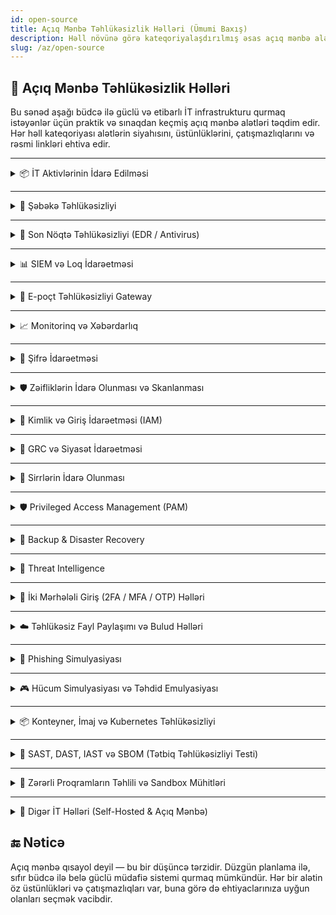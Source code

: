 ```yaml
---
id: open-source
title: Açıq Mənbə Təhlükəsizlik Həlləri (Ümumi Baxış)
description: Həll növünə görə kateqoriyalaşdırılmış əsas açıq mənbə alətlərin siyahısı (gizlənə bilən bölmələrlə).
slug: /az/open-source
---
```


## 🧩 Açıq Mənbə Təhlükəsizlik Həlləri

Bu sənəd aşağı büdcə ilə güclü və etibarlı İT infrastrukturu qurmaq istəyənlər üçün praktik və sınaqdan keçmiş açıq mənbə alətləri təqdim edir. 
Hər həll kateqoriyası alətlərin siyahısını, üstünlüklərini, çatışmazlıqlarını və rəsmi linkləri ehtiva edir.


---

<details>
<summary>📦 İT Aktivlərinin İdarə Edilməsi</summary>

Avadanlıq, proqram təminatı, lisenziyalar və infrastruktur aktivlərini izləmək üçün alətlər.

### 🥇 1. **GLPI**
> Əhatəli İT aktiv və xidmət idarəetmə platforması.

- ✅ **Üstünlüklər**:
  - Tam ITIL dəstəyi (İnsident, Dəyişiklik, Problem idarəetməsi)
  - Pluginlərlə genişlənə bilir (LDAP, monitorinq, inventar agentləri)
  - Daxili tiket sistemi və CMDB mövcuddur
- ❌ **Çatışmazlıqlar**:
  - İstifadəçi interfeysi bir qədər köhnə görünə bilər
  - İlkin quraşdırma çətin ola bilər
- 🔗 [https://glpi-project.org](https://glpi-project.org)

---

### 🥈 2. **Snipe-IT**
> Yüngül və istifadəçi dostu inventar idarəetmə aləti.

- ✅ **Üstünlüklər**:
  - Müasir və intuitiv interfeys
  - Aktivlərin, lisenziyaların, təhvil-təslimin izlənməsi
  - Kiçik İT komandaları üçün idealdır
- ❌ **Çatışmazlıqlar**:
  - Daxili CMDB funksionallığı yoxdur
  - GLPI ilə müqayisədə məhdud inteqrasiyalar
- 🔗 [https://snipeitapp.com](https://snipeitapp.com)  
  [GitHub Repo](https://github.com/snipe/snipe-it)

---

### 🥉 3. **NetBox**
> Şəbəkələr, rack-lar və IP sahəsinin idarə olunması üçün DCIM vasitəsi.

- ✅ **Üstünlüklər**:
  - Data mərkəzi və şəbəkə infrastrukturunun xəritələndirilməsi üçün idealdır
  - Avtomatlaşdırma üçün güclü REST API
  - IP-lər, VLAN-lar, rack-lar və kabellərin izlənməsi
- ❌ **Çatışmazlıqlar**:
  - Noutbuklar kimi son istifadəçi cihazlarının izlənməsi üçün nəzərdə tutulmayıb
  - Ənənəvi İT-dən çox DevOps/NOC komandalarına uyğundur
- 🔗 [https://netbox.dev](https://netbox.dev)  
  [GitHub Repo](https://github.com/netbox-community/netbox)

</details>

---

<details>
<summary>📡 Şəbəkə Təhlükəsizliyi</summary>

Şəbəkə infrastrukturunu izləmək, filtrləmək və qorumaq üçün alətlər.

### 🥇 1. **OPNsense / pfSense**
> Korporativ səviyyəli funksiyalara malik açıq mənbə firewall və marşrutlaşdırıcı platformaları.

- ✅ **Üstünlüklər**:
  - Tam funksional firewall, IDS/IPS (Suricata), VPN, DHCP, DNS
  - Veb əsaslı idarəetmə paneli, istifadəsi asandır
  - Plugin ekosistemi (ntopng, HAProxy, Sensei və s.)
- ❌ **Çatışmazlıqlar**:
  - Ayrı hardware və ya VM tələb edir
  - Çox kiçik mühitlər üçün artıq ola bilər
- 🔗 [https://opnsense.org](https://opnsense.org)  
  [https://www.pfsense.org](https://www.pfsense.org)

---

### 🥈 2. **Suricata**
> Dərin paket yoxlaması ilə güclü və sürətli IDS/IPS mühərriki.

- ✅ **Üstünlüklər**:
  - Real vaxtda hücum aşkarlanması və qarşısının alınması
  - İmza və anomaliya əsaslı analiz
  - Müstəqil işləyə və ya digər platformalara inteqrasiya oluna bilər (məsələn, OPNsense)
- ❌ **Çatışmazlıqlar**:
  - Əsasən CLI ilə idarə olunur, konfiqurasiya tələb edir
  - Çox sayda loq yaradır – əlavə loq menecmenti tələb edir
- 🔗 [https://suricata.io](https://suricata.io)

---

### 🥉 3. **Zeek (əvvəllər Bro)**
> Qabaqcıl şəbəkə trafik analiz çərçivəsi.

- ✅ **Üstünlüklər**:
  - Protokol səviyyəsində loqlaşdırma və forensik təhlil üçün əladır
  - Akademik və SOC mühitlərində geniş istifadə olunur
  - Ssenari əsaslı genişləndirmə imkanı
- ❌ **Çatışmazlıqlar**:
  - Öyrənməsi çətindir
  - Tam funksional firewall və ya IPS deyil
- 🔗 [https://zeek.org](https://zeek.org)

---

### 🏅 4. **Snort**
> Ən köhnə və populyar şəbəkə əsaslı IDS/IPS sistemlərindən biri.

- ✅ **Üstünlüklər**:
  - Cisco Talos tərəfindən dəstəklənən geniş qayda bazası
  - IDS və ya inline IPS rejimində işləyə bilər
  - Geniş icma dəstəyi və inteqrasiya imkanları
- ❌ **Çatışmazlıqlar**:
  - Multithreading baxımından Suricata qədər güclü deyil
  - Konfiqurasiya və qayda idarəetməsi üçün əlavə səy tələb olunur
- 🔗 [https://www.snort.org](https://www.snort.org)

</details>

---

<details>
<summary>🔐 Son Nöqtə Təhlükəsizliyi (EDR / Antivirus)</summary>

Windows və Linux sistemlərində son nöqtə təhdidlərini izləmək, aşkarlamaq və cavablandırmaq üçün vasitələr.

### 🥇 1. **Wazuh**
> Son nöqtə təhlükəsizliyi və uyğunluq üçün açıq mənbə XDR və SIEM agenti.

- ✅ **Üstünlüklər**:
  - Real vaxtda loq toplanması və anomaliya aşkarlanması
  - Fayl bütövlüyünün izlənməsi (FIM), rootkit aşkarlanması və zəiflik analizi
  - Windows, Linux və macOS sistemləri ilə işləyir
- ❌ **Çatışmazlıqlar**:
  - Tam yığın quraşdırması çətindir (ELK backend istifadə edir)
  - Səs-küyü azaltmaq üçün incə tənzimləmə lazımdır
- 🔗 [https://wazuh.com](https://wazuh.com)

---

### 🥈 2. **OSSEC+**
> Maşın öyrənməsi və threat intelligence ilə təkmilləşdirilmiş OSSEC versiyası.

- ✅ **Üstünlüklər**:
  - ML mühərriki, PKI şifrələmə, ELK inteqrasiyası
  - Real vaxtlı təhdid paylaşımı
  - FIM, zərərli proqram aşkarlanması, aktiv cavab və uyğunluq auditi
- ❌ **Çatışmazlıqlar**:
  - Xüsusiyyətlərə giriş üçün qeydiyyat tələb olunur
  - Wazuh qədər geniş icma dəstəyi yoxdur
- 🔗 [https://www.atomicorp.com/products/ossec/](https://www.atomicorp.com/products/ossec/)

---

### 🥉 3. **OSSEC**
> Yüngül, host əsaslı hücum aşkarlama sistemi (HIDS).

- ✅ **Üstünlüklər**:
  - Fayl bütövlüyünün yoxlanması, loq analizi, rootkit aşkarlanması
  - Linux, Windows, BSD sistemlərində işləyir
  - Çox yüngül və sabitdir
- ❌ **Çatışmazlıqlar**:
  - Quraşdırılmış veb interfeysi yoxdur
  - Təhdid paylaşımı və ML funksiyaları yoxdur
- 🔗 [https://www.ossec.net](https://www.ossec.net)

</details>


---


<details>
<summary>📊 SIEM və Loq İdarəetməsi</summary>

Loqların toplanması, analizi və təhlükəsizlik/uyğunluq məqsədilə cavablandırılması üçün həllər.

### 🥇 1. **ELK Yığını (Elasticsearch, Logstash, Kibana)**
> Mərkəzləşdirilmiş loq idarəetməsi və SIEM üçün sənaye standartı olan açıq mənbə yığım.

- ✅ **Üstünlüklər**:
  - Güclü axtarış, filtr və vizuallaşdırma imkanları (Kibana)
  - Logstash və Beats ilə çevik loq toplama və emal
  - Təhlükəsizlik əməliyyat mərkəzlərində (SOC) geniş istifadə olunur
- ❌ **Çatışmazlıqlar**:
  - Resurs tələbkardır (rahat işləməsi üçün 8GB+ RAM lazımdır)
  - Böyük loq həcmləri üçün tənzimləmə və miqyaslama tələb edir
- 🔗 [https://www.elastic.co/what-is/elk-stack](https://www.elastic.co/what-is/elk-stack)

---

### 🥈 2. **Wazuh**
> ELK yığını əsasında qurulmuş açıq mənbə XDR və SIEM platforması.

- ✅ **Üstünlüklər**:
  - Mərkəzləşdirilmiş loq toplanması, analizi və xəbərdarlıqlar
  - Hazır tablolardan, qaydalardan və təhlükə aşkarlanmasından ibarətdir
  - Endpoint monitorinqi ilə SIEM funksionallığını birləşdirir
- ❌ **Çatışmazlıqlar**:
  - Elasticsearch backend tələb edir (resurs baxımından ağır)
  - Qayda tənzimləməsi və yalnış pozitivlərlə işləmə tələb edir
- 🔗 [https://wazuh.com](https://wazuh.com)

---

### 🥉 3. **OSSEC+**
> ELK, maşın öyrənməsi və təhdid paylaşımı ilə təkmilləşdirilmiş OSSEC versiyası.

- ✅ **Üstünlüklər**:
  - Anomaliya aşkarlanması üçün ML (maşın öyrənməsi)
  - Real vaxtlı təhlükə paylaşımı
  - ELK yığını, PKI şifrələmə və FIM daxildir
- ❌ **Çatışmazlıqlar**:
  - OSSEC+ xüsusiyyətlərinə çıxış üçün qeydiyyat tələb olunur
  - Wazuh və ya ELK qədər geniş icması yoxdur
- 🔗 [https://www.atomicorp.com/products/ossec/](https://www.atomicorp.com/products/ossec/)

</details>


---
<details>
<summary>📩 E-poçt Təhlükəsizliyi Gateway</summary>

Spam, phishing və zərərli proqramlara qarşı daxil olan/çıxan e-poçt trafikini qorumaq üçün həllər.

### 🥇 1. **Rspamd**
> Yüksək performanslı spam filtrləmə sistemi, e-poçt gateway kimi istifadə oluna bilər.

- ✅ **Üstünlüklər**:
  - Sürətli və yüngül (C dili ilə yazılıb, asinxron işləyir)
  - DNSBL, SPF, DKIM, DMARC, fuzzy uyğunluq dəstəyi
  - Veb interfeysi və Redis dəstəyi
- ❌ **Çatışmazlıqlar**:
  - Xarici MTA inteqrasiyası tələb edir (məsələn, Postfix)
  - Genişləndirilmiş konfiqurasiya mürəkkəb ola bilər
- 🔗 [https://rspamd.com](https://rspamd.com)

---

### 🥈 2. **Mailcow**
> Spam və virus əleyhinə funksiyalarla tam e-poçt server paketi. Postfix, Dovecot, Rspamd və ClamAV dəstəyi mövcuddur.

- ✅ **Üstünlüklər**:
  - Hər şey daxil mail server + təhlükəsizlik yığını
  - Docker əsaslı, asan yerləşdirmə
  - Veb interfeys, Let's Encrypt, 2FA dəstəyi
- ❌ **Çatışmazlıqlar**:
  - Sadəcə gateway deyil, tam mail serverdir
  - Ayrı alətlərə nisbətən daha ağırdır
- 🔗 [https://mailcow.email](https://mailcow.email)

---

### 🥉 3. **Proxmox Mail Gateway**
> Korporativ səviyyəli e-poçt təhlükəsizliyi cihazı (açıq mənbə versiyası mövcuddur).

- ✅ **Üstünlüklər**:
  - Güclü veb interfeys (GUI)
  - SpamAssassin və ClamAV inteqrasiyası
  - Qayda əsaslı filtrləmə və karantin funksiyası
- ❌ **Çatışmazlıqlar**:
  - Açıq mənbə versiyası bəzi kommersiya funksiyalarını əhatə etmir
  - Ayrı SMTP infrastrukturuna ehtiyac var
- 🔗 [https://www.proxmox.com/en/proxmox-mail-gateway](https://www.proxmox.com/en/proxmox-mail-gateway)

</details>

---

<details>
<summary>📈 Monitorinq və Xəbərdarlıq</summary>

İnfrastrukturun monitorinqi, sistem sağlamlığının təhlili və real vaxt xəbərdarlıqları üçün ən yaxşı açıq mənbə vasitələr.

### 🥇 1. **Zabbix**
> Korporativ səviyyəli tam monitorinq platforması.

- ✅ **Üstünlüklər**:
  - Serverlər, şəbəkə cihazları, VM-lər və xidmətlərin monitorinqi
  - SNMP, traps, agent və agentsiz monitorinq dəstəyi
  - Qarmaşıq xəbərdarlıq qaydaları və eskalasiya funksiyaları
- ❌ **Çatışmazlıqlar**:
  - İlkin quraşdırma və konfiqurasiya mürəkkəbdir
  - UI daha müasir alətlərlə müqayisədə köhnəlmiş görünə bilər
- 🔗 [https://www.zabbix.com](https://www.zabbix.com)

---

### 🥈 2. **Prometheus + Grafana**
> Bulud-native metrik əsaslı monitorinq, zəngin dashboard və xəbərdarlıqlar.

- ✅ **Üstünlüklər**:
  - Güclü PromQL sorğu dili
  - Grafana ilə fərdi dashboardlar yaratmaq
  - Alertmanager ilə çevik bildirişlər
- ❌ **Çatışmazlıqlar**:
  - Yalnız zaman seriyalı metriklərə fokuslanıb (loq yoxdur)
  - Prometheus arxitekturasını başa düşmək tələb olunur
- 🔗 [https://prometheus.io](https://prometheus.io)  
  [https://grafana.com](https://grafana.com)

---

### 🥉 3. **Uptime Kuma**
> Sadə, öz host edilə bilən uptime monitorinq aləti və xəbərdarlıqlar.

- ✅ **Üstünlüklər**:
  - Asan quraşdırma (Docker və ya standalone)
  - Telegram, Slack, Discord, Email və s. bildirişlər
  - HTTP(s), TCP, DNS, Ping (ICMP) dəstəyi
- ❌ **Çatışmazlıqlar**:
  - Yalnız əlçatanlığı yoxlayır, sistem metrikləri yoxdur
  - Zabbix/Prometheus ilə müqayisədə məhdud inteqrasiyalar
- 🔗 [https://github.com/louislam/uptime-kuma](https://github.com/louislam/uptime-kuma)

</details>


---


<details>
<summary>🔐 Şifrə İdarəetməsi</summary>

Şifrələrin, API açarlarının və gizli məlumatların təhlükəsiz saxlanması və idarə olunması üçün açıq mənbə vasitələr — fərdi və təşkilati istifadə üçün host edilə bilən həllər.

### 🥇 1. **Vaultwarden** (Bitwarden ilə uyğun)
> Rəsmi Bitwarden müştəriləri ilə uyğun olan yüngül, öz host edilə bilən şifrə serveri.

- ✅ **Üstünlüklər**:
  - Brauzer/mobil tətbiqləri, təşkilatlar, vault-ları dəstəkləyir
  - Minimum resurs istifadəsi, Docker ilə quraşdırılır
  - 2FA, TOTP, admin paneli, istifadəçi/qrup dəstəyi
- ❌ **Çatışmazlıqlar**:
  - İcma tərəfindən idarə olunur, rəsmi dəstək yoxdur
  - Bitwarden-in bəzi premium funksiyaları yoxdur
- 🔗 [https://github.com/dani-garcia/vaultwarden](https://github.com/dani-garcia/vaultwarden)

---

### 🥈 2. **Passbolt**
> Əməkdaşlıq və paylaşım üçün qurulmuş GPG əsaslı komandalar üçün şifrə meneceri.

- ✅ **Üstünlüklər**:
  - Komanda əsaslı istifadə üçün nəzərdə tutulub
  - Təhlükəsiz GPG şifrələmə
  - Brauzer uzantısı, istifadəçi/qrup rolları, audit jurnalları
- ❌ **Çatışmazlıqlar**:
  - Quraşdırma mürəkkəbdir (PHP + GPG + MySQL)
  - Mobil və offline giriş hələ məhduddur
- 🔗 [https://www.passbolt.com](https://www.passbolt.com)

---

### 🥉 3. **Psono**
> Güclü API dəstəyi və şifrələmə ilə korporativ səviyyəli şifrə meneceri.

- ✅ **Üstünlüklər**:
  - Çoxistifadəçi, çoxtenantlı, şifrəli paylaşım
  - LDAP, REST API, Docker əsaslı yerləşdirmə
  - Fayl sirrləri və giriş nəzarəti dəstəyi
- ❌ **Çatışmazlıqlar**:
  - İstifadəçi interfeysi digər alətlərlə müqayisədə daha az intuitivdir
  - Korporativ funksiyalar üçün lisenziya tələb oluna bilər
- 🔗 [https://psono.com](https://psono.com)

</details>

---

<details>
<summary>🛡️ Zəifliklərin İdarə Olunması və Skanlanması</summary>

İnfrastruktur, son nöqtələr və veb tətbiqlərdəki zəiflikləri aşkarlamaq, qiymətləndirmək və idarə etmək üçün vasitələr.

---

### 🥇 1. **OpenVAS / Greenbone Community Edition**
> Greenbone tərəfindən dəstəklənən ən tam açıq mənbə zəiflik skanerlərindən biri.

- ✅ **Üstünlüklər**:
  - 100K+ zəiflik testlərini ehtiva edən böyük test bazası
  - Tam infrastruktur skanlaması (serverlər, routerlər, şəbəkə cihazları)
  - Veb əsaslı dashboard (GVM), rol əsaslı giriş nəzarəti
  - Mütəmadi yenilənmələr və skan siyasətlərinin fərdiləşdirilməsi
- ❌ **Çatışmazlıqlar**:
  - Quraşdırması mürəkkəbdir, xüsusilə Debian olmayan sistemlərdə
  - Yaxşı hardware resursları tələb edir
  - Veb tətbiq skanlaması məhduddur
- 🔗 [https://www.greenbone.net/en/community-edition](https://www.greenbone.net/en/community-edition)

---

### 🥈 2. **Nessus Essentials**
> Tenable tərəfindən hazırlanmış populyar zəiflik skaneri — 16 IP-yə qədər pulsuz.

- ✅ **Üstünlüklər**:
  - İntuitiv GUI və istifadəsi asandır
  - Plugin yenilənmələri (CVE, CVSS, risk balları)
  - Çoxsaylı skan şablonları (xarici, veb, uyğunluq və s.)
  - Kiçik mühitlər və təlim laboratoriyaları üçün idealdır
- ❌ **Çatışmazlıqlar**:
  - Tam açıq mənbə deyil (qapalı kodlu pulsuz versiyadır)
  - Essentials versiyasından istifadə üçün qeydiyyat tələb olunur
- 🔗 [https://www.tenable.com/products/nessus/nessus-essentials](https://www.tenable.com/products/nessus/nessus-essentials)

---

### 🥉 3. **Faraday Community Edition**
> Çoxsaylı skanerlərin nəticələrini toplayan zəiflik idarəetmə platforması.

- ✅ **Üstünlüklər**:
  - OpenVAS, Nmap, Burp, Nikto və s. nəticələri mərkəzləşdirir
  - Risk əsaslı dashboard-lar və tagging sistemi
  - Tapıntıların izlənməsi və düzəldilməsi üçün komandalar üçün uyğundur
- ❌ **Çatışmazlıqlar**:
  - Community versiyasında hesabat və avtomatlaşdırma yoxdur
  - Sadə skanerlərlə müqayisədə daha ağırdır
- 🔗 [https://github.com/infobyte/faraday](https://github.com/infobyte/faraday)

---

### 🌐 4. **OWASP ZAP (Zed Attack Proxy)**
> Veb tətbiqlər üçün tam funksiyalı dinamik təhlükəsizlik test aləti (DAST).

- ✅ **Üstünlüklər**:
  - Proxy əsaslı veb tətbiq skanlaması
  - XSS, SQLi, CSRF, təhlükəli başlıqlar və s. aşkarlanması
  - Aktiv/passiv skan rejimi, fuzzing və spidering funksiyası
- ❌ **Çatışmazlıqlar**:
  - Yalnız veb hədəflər üçün uyğundur (infrastruktur deyil)
  - Ən yaxşı nəticə üçün əllə konfiqurasiya tələb oluna bilər
- 🔗 [https://www.zaproxy.org](https://www.zaproxy.org)

---

### ⚡ 5. **Nuclei**
> YAML şablonları ilə ildırım sürətli veb skanlama çərçivəsi.

- ✅ **Üstünlüklər**:
  - Bug bounty və avtomatlaşdırma (CI/CD) üçün idealdır
  - CVE, səhv konfiqurasiya, takeover və s. üçün böyük şablon kitabxanası
  - Asanlıqla fərdiləşdirilə və CLI ilə skriptləşdirilə bilər
- ❌ **Çatışmazlıqlar**:
  - GUI yoxdur
  - İnfrastruktur və OS zəifliklərini skan etmir
- 🔗 [https://github.com/projectdiscovery/nuclei](https://github.com/projectdiscovery/nuclei)

---

### 🧪 6. **Nikto**
> Tanınmış problemlər və səhv konfiqurasiyalar üçün yüngül veb server skaneri.

- ✅ **Üstünlüklər**:
  - Hər Linux sistemində asanlıqla işləyir
  - Köhnəlmiş server proqram təminatı, təhlükəli fayllar, zəif başlıqlar aşkarlanır
- ❌ **Çatışmazlıqlar**:
  - Köhnə interfeys, dashboard yoxdur
  - Yeni alətlərlə müqayisədə daha çox yanlış pozitiv verir
- 🔗 [https://github.com/sullo/nikto](https://github.com/sullo/nikto)

---

### 🧠 7. **OWASP Amass**
> Aktivlərin aşkar edilməsi və xarici hücum səthinin xəritələndirilməsi vasitəsi.

- ✅ **Üstünlüklər**:
  - Subdomain tapılması, DNS bruteforce, passiv rekonstruksiya
  - Qrafik çıxış və inteqrasiyalarla uyğunluq
- ❌ **Çatışmazlıqlar**:
  - Zəiflikləri skanlamır — yalnız aktivləri aşkarlayır
  - Yalnız CLI əsaslıdır
- 🔗 [https://owasp.org/www-project-amass](https://owasp.org/www-project-amass)

</details>


---


<details>
<summary>🔐 Kimlik və Giriş İdarəetməsi (IAM)</summary>

Doğrulama (authentication), SSO və təhlükəsiz identifikasiya prosesləri üçün istifadə olunan açıq mənbə kimlik təminatçıları və giriş idarəetmə alətləri.

### 🥇 1. **Keycloak**
> Red Hat tərəfindən hazırlanmış korporativ səviyyəli IAM platforması.

- ✅ **Üstünlüklər**:
  - SSO, OAuth2, OpenID Connect, LDAP, SCIM, MFA tam dəstəyi
  - RBAC, müştəri tətbiq idarəetməsi, identifikasiya ötürməsi (brokering)
  - Admin interfeysi və CLI alətləri mövcuddur
- ❌ **Çatışmazlıqlar**:
  - Ağır sistemdir (Java əsaslı), quraşdırması mürəkkəbdir
  - Kiçik miqyaslı istifadə üçün həddən artıq ola bilər
- 🔗 [https://www.keycloak.org](https://www.keycloak.org)

---

### 🥈 2. **Authentik**
> Python ilə yazılmış yüngül və müasir IAM platforması.

- ✅ **Üstünlüklər**:
  - OAuth2, SAML, LDAP, SCIM, WebAuthn dəstəyi
  - Təmiz admin interfeysi, Docker ilə asan quraşdırma
  - Öz host edilən mühitlər və komandalar üçün əladır
- ❌ **Çatışmazlıqlar**:
  - Keycloak ilə müqayisədə daha kiçik ekosistemə malikdir
  - İrəli səviyyəli istifadələrdə daha az detallı nəzarət
- 🔗 [https://goauthentik.io](https://goauthentik.io)

---

### 🥉 3. **Ory Stack** (Kratos, Hydra, Keto)
> API-yönümlü modulyar IAM çərçivəsi.

- ✅ **Üstünlüklər**:
  - Ayrı-ayrı komponentlər: Identity (Kratos), OAuth2 (Hydra), RBAC (Keto)
  - Ölçülə biləndir, mikroxidmətlər və UI-siz (headless) tətbiqlər üçün uyğundur
  - Go ilə yazılıb, müasir REST API-ləri ilə təmin olunub
- ❌ **Çatışmazlıqlar**:
  - Öyrənmək çətindir
  - Daxili UI yoxdur (yalnız headless rejim)
- 🔗 [https://www.ory.sh](https://www.ory.sh)

</details>

---

<details>
<summary>🧭 GRC və Siyasət İdarəetməsi</summary>

Təşkilatların idarəetmə, risk qiymətləndirmələri, uyğunluq tələbləri və təhlükəsizlik siyasətlərini idarə etməsinə kömək edən açıq mənbə vasitələr.

### 🥇 1. **CISO Assistant (Community Edition)**
> 80-dən çox çərçivəni dəstəkləyən əhatəli GRC platforması.

- ✅ **Üstünlüklər**:
  - Risk, AppSec, Uyğunluq/Audit İdarəetməsi və Məxfilik sahələrini əhatə edir
  - NIST CSF, ISO 27001, SOC2, CIS, PCI DSS, GDPR, HIPAA və s. çərçivələri dəstəkləyir
  - Avtomatik xəritələmə, çoxdilli dəstək, müasir UI
  - Django və SvelteKit ilə qurulub; Docker ilə yerləşdirmə
- ❌ **Çatışmazlıqlar**:
  - Bəzi təkmil funksiyalar yalnız kommersiya versiyalarında mövcuddur
  - Yeni başlayanlar üçün öyrənməsi çətin ola bilər
- 🔗 [https://github.com/intuitem/ciso-assistant-community](https://github.com/intuitem/ciso-assistant-community)

---

### 🥈 2. **Eramba (Community Edition)**
> Pulsuz community versiyası olan korporativ səviyyəli GRC platforması.

- ✅ **Üstünlüklər**:
  - Risk qiymətləndirməsi, siyasət nəzərdən keçirmə, uyğunluq xəritələndirməsi
  - Audit prosesləri, maarifləndirmə proqramları
  - Fərdi nəzarətlər və hesabatlar
- ❌ **Çatışmazlıqlar**:
  - Community versiyada bəzi avtomatlaşdırma funksiyaları yoxdur
  - İstifadəçi interfeysi bir qədər köhnədir
- 🔗 [https://www.eramba.org](https://www.eramba.org)

---

### 🥉 3. **OpenGRC / OpenControl**
> Nəzarətlərin və uyğunluğun sənədləşdirilməsi üçün yüngül çərçivə.

- ✅ **Üstünlüklər**:
  - Markdown/YAML əsaslı sənədləşdirmə
  - Versiya nəzarəti (Git) ilə yaxşı inteqrasiya olunur
  - Müasir DevSecOps proseslərində istifadə olunur
- ❌ **Çatışmazlıqlar**:
  - Tam platforma və ya dashboard deyil
  - UI yoxdur — əsasən mühəndis və uyğunluq komandaları üçün nəzərdə tutulub
- 🔗 [https://open-control.org](https://open-control.org)

---

### 🏅 4. **Gapps**
> Müxtəlif çərçivələrə qarşı uyğunluq üzrə irəliləyişin izlənməsinə fokuslanan təhlükəsizlik platforması.

- ✅ **Üstünlüklər**:
  - SOC2, NIST CSF, ISO27001, HIPAA və s. çərçivələrini dəstəkləyir
  - Nəzarət izləmə, siyasət idarəetməsi və vendor sorğuları funksiyaları
  - Docker əsaslı yerləşdirmə, istifadəçi dostu interfeys
- ❌ **Çatışmazlıqlar**:
  - Hal-hazırda Alpha mərhələsindədir — istehsalatda istifadə üçün tövsiyə olunmur
  - Digər vasitələrlə müqayisədə icma dəstəyi azdır
- 🔗 [https://github.com/bmarsh9/gapps](https://github.com/bmarsh9/gapps)

</details>

---

<details>
<summary>🔐 Sirrlərin İdarə Olunması</summary>

İnfrastruktur, DevOps və istehsal mühitlərində şifrə, API açarı, sertifikat kimi gizli məlumatların təhlükəsiz saxlanması, idarə olunması və əldə edilməsi üçün vasitələr.

### 🥇 1. **HashiCorp Vault**
> Ətraflı giriş nəzarəti ilə sirrlərin saxlanması və əldə olunması üçün sənaye standartı vasitə.

- ✅ **Üstünlüklər**:
  - Dinamik sirrlər, icarələr, geri çağırma funksiyaları
  - Kimlik əsaslı giriş, audit jurnalları
  - K/V, AWS, verilənlər bazaları, SSH sirrləri dəstəklənir
  - CLI, API və UI mövcuddur
- ❌ **Çatışmazlıqlar**:
  - İlkin quraşdırma mürəkkəbdir
  - Yaxşı infrastruktur planlaşdırması tələb olunur
- 🔗 [https://www.vaultproject.io](https://www.vaultproject.io)

---

### 🥈 2. **Infisical**
> Müasir interfeysli və developer dostu açıq mənbə sirr idarəetmə platforması.

- ✅ **Üstünlüklər**:
  - Sirrlərin versiyalaşdırılması, rotasiyası və zaman nöqtəsi üzrə bərpası
  - GitHub, Vercel, AWS, Terraform, Ansible ilə inteqrasiya
  - Kubernetes operatoru və CLI dəstəyi
  - Daxili PKI və SSH sertifikat idarəetməsi
  - Öz host edilə bilən, MIT lisenziyası ilə
- ❌ **Çatışmazlıqlar**:
  - Bəzi enterprise funksiyalar ödənişlidir
- 🔗 [https://infisical.com](https://infisical.com)

---

### 🥉 3. **CyberArk Conjur (Open Source)**
> DevOps və konteyner mühitləri üçün nəzərdə tutulmuş korporativ səviyyəli sirr meneceri.

- ✅ **Üstünlüklər**:
  - Ətraflı RBAC və siyasət nəzarəti
  - Güclü Kubernetes və CI/CD inteqrasiyası
  - REST API-lər və təhlükəsiz auditi dəstəkləyir
- ❌ **Çatışmazlıqlar**:
  - Sənədləşdirməsi həcmli və qarışıq ola bilər
  - Aktiv icması var, lakin Vault qədər deyil
- 🔗 [https://www.conjur.org](https://www.conjur.org)

</details>


---


<details>
<summary>🛡️ Privileged Access Management (PAM)</summary>

Privileged Access Management (PAM) tools are designed to control, monitor, and audit the access of users with elevated (admin/root) privileges. These tools help reduce attack surface, enforce access control, and meet compliance requirements.

---

### 🥇 1. **Teleport**
> Modern, open-source Zero Trust PAM for SSH, Kubernetes, RDP, and databases.

- ✅ **Pros**:
  - Role-based access (RBAC), session recording, audit logs
  - Supports certificate-based short-lived access tokens
  - Works with Kubernetes, DBs, apps, SSH/RDP
  - SSO integration (OIDC, SAML, GitHub, Okta, etc.)
- ❌ **Cons**:
  - Some enterprise features are paid
  - Requires infrastructure planning
- 🔗 [https://goteleport.com](https://goteleport.com)

---

### 🥈 2. **JumpServer**
> Fully open-source PAM platform built for enterprise environments.

- ✅ **Pros**:
  - Supports SSH, RDP, K8s, DB, WebApps
  - Web UI for access requests, session recording, and auditing
  - LDAP/AD integration, RBAC, MFA, and asset management
- ❌ **Cons**:
  - UI is mostly in Chinese by default (can be translated)
  - Heavier setup compared to lightweight solutions
- 🔗 [https://www.jumpserver.org](https://www.jumpserver.org)

---

### 🥉 3. **Pritunl Zero**
> Zero Trust Access Gateway with focus on SSH and web apps.

- ✅ **Pros**:
  - Simple reverse proxy model with strong authentication
  - Certificate-based SSH access with web login approval
  - LDAP and SSO integration support
- ❌ **Cons**:
  - Less feature-rich compared to full PAM platforms
  - Mainly focused on HTTP and SSH, lacks full vault or session granularity
- 🔗 [https://pritunl.com/zero](https://pritunl.com/zero)

</details>


---


<details>
<summary>💾 Backup & Disaster Recovery</summary>

Open-source tools to back up data, systems, and virtual environments securely with options for incremental backups, deduplication, and remote/offsite recovery.

---

### 🥇 1. **UrBackup**
> Client/Server-based easy-to-use backup system for images and files.

- ✅ **Pros**:
  - Supports both **image-level** and **file-level** backups
  - Web interface for managing clients and scheduling
  - Works on Windows, Linux, macOS
  - Incremental backups, deduplication, compression
- ❌ **Cons**:
  - Not designed for enterprise multi-tenant environments
- 🔗 [https://www.urbackup.org](https://www.urbackup.org)

---

### 🥈 2. **BorgBackup (Borg)**
> Deduplicating, encrypted backup program for Linux/Unix systems.

- ✅ **Pros**:
  - Secure backups with built-in encryption
  - Excellent deduplication and compression
  - CLI-driven, great for scripting and automation
- ❌ **Cons**:
  - No native web UI (community-built frontends available)
  - Focused mainly on advanced users (DevOps, sysadmins)
- 🔗 [https://www.borgbackup.org](https://www.borgbackup.org)

---

### 🥉 3. **Restic**
> Fast, secure, and efficient backup tool written in Go.

- ✅ **Pros**:
  - Cross-platform support (Linux, macOS, Windows)
  - Snapshot-based, versioned backups
  - Encrypted, deduplicated, simple CLI
- ❌ **Cons**:
  - Does not support image/system-level backups (file-level only)
- 🔗 [https://restic.net](https://restic.net)

</details>


---


<details>
<summary>🧠 Threat Intelligence</summary>

Open-source threat intelligence platforms help collect, analyze, and share indicators of compromise (IOCs), threat actor data, and TTPs (Tactics, Techniques, and Procedures). These tools improve situational awareness and enable proactive defense.

---

### 🥇 1. **OpenCTI**
> Cyber threat intelligence platform with structured data, ATT&CK support, and API-driven automation.

- ✅ **Pros**:
  - Full support for **MITRE ATT&CK** framework
  - Advanced data modeling and relationship mapping
  - REST API and connector-based architecture for automation
  - Supports STIX 2.1 and TAXII protocols
- ❌ **Cons**:
  - Complex deployment (requires Elasticsearch, Redis, RabbitMQ)
  - Can be resource-intensive
- 🔗 [https://www.opencti.io](https://www.opencti.io)

---

### 🥈 2. **MISP (Malware Information Sharing Platform)**
> Open-source platform to share, store, and correlate IOCs and threat information.

- ✅ **Pros**:
  - Built-in support for **IOC correlation and enrichment**
  - Extensive sharing capabilities (MISP-to-MISP sync)
  - Community-driven with many integrations (OSINT feeds, etc.)
- ❌ **Cons**:
  - UI is less modern compared to newer platforms
  - Configuration may be time-consuming for advanced use cases
- 🔗 [https://www.misp-project.org](https://www.misp-project.org)

---

### 🥉 3. **YETI (Your Everyday Threat Intelligence)**
> Lightweight threat intelligence platform to track indicators, actors, and malware.

- ✅ **Pros**:
  - Easy to deploy and manage
  - Includes integrations for enrichment (e.g., VirusTotal, MISP)
  - Visualizes relationships between observables and threats
- ❌ **Cons**:
  - Smaller community and slower development
  - Fewer enterprise features compared to OpenCTI or MISP
- 🔗 [https://github.com/yeti-platform/yeti](https://github.com/yeti-platform/yeti)

</details>


---


<details>
<summary>🔐 İki Mərhələli Giriş (2FA / MFA / OTP) Həlləri</summary>

Çoxmərhələli identifikasiya (MFA) alətləri giriş təhlükəsizliyini artırmaq üçün əlavə təsdiqləmə mərhələləri tələb edir (vaxta əsaslanan OTP-lər, push bildirişlər və ya biometrik yoxlamalar). Bu açıq mənbə vasitələr tətbiqləriniz və infrastrukturunuz üçün təhlükəsiz MFA imkanları təqdim edir.

---

### 🥇 1. **Authelia**
> 2FA, SSO və təhlükəsiz giriş nəzarəti təqdim edən açıq mənbə autentifikasiya və avtorizasiya serveri.

- ✅ **Üstünlüklər**:
  - Tam funksional MFA dəstəyi (TOTP, Duo, WebAuthn)
  - NGINX, Traefik kimi reverse proxy-lərlə uyğundur
  - LDAP, SAML və OpenID Connect (OIDC) inteqrasiyası
  - İstifadəçi portalı vasitəsilə 2FA qeydiyyatı və bərpa
- ❌ **Çatışmazlıqlar**:
  - YAML əsaslı ilkin konfiqurasiya və reverse proxy tələbi
  - Daha çox DevOps və adminlər üçün uyğundur
- 🔗 [https://www.authelia.com](https://www.authelia.com)

---

### 🥈 2. **PrivacyIDEA**
> OTP tokenləri, push əsaslı MFA və müxtəlif inteqrasiyaları dəstəkləyən çevik autentifikasiya sistemi.

- ✅ **Üstünlüklər**:
  - TOTP, HOTP, U2F, Push və digər token növləri dəstəklənir
  - FreeRADIUS, SAML, LDAP və s. ilə inteqrasiya
  - Admin və istifadəçi üçün veb interfeyslər
  - Korporativ mühitlər üçün uyğundur
- ❌ **Çatışmazlıqlar**:
  - Python mühiti və əlavə komponentlər (məs. RADIUS server) tələb edir
- 🔗 [https://www.privacyidea.org](https://www.privacyidea.org)

---

### 🥉 3. **Keycloak**
> Daxili MFA dəstəyi olan identifikasiya və giriş idarəetmə həlli.

- ✅ **Üstünlüklər**:
  - TOTP əsaslı 2FA üçün daxili dəstək
  - SSO, Identity Brokering və RBAC imkanları
  - Xüsusi autentifikasiya axınları ilə genişləndirilə bilər
- ❌ **Çatışmazlıqlar**:
  - Java əsaslı, resurs tələb edən və kompleks interfeys
- 🔗 [https://www.keycloak.org](https://www.keycloak.org)

</details>

---

<details>
<summary>☁️ Təhlükəsiz Fayl Paylaşımı və Bulud Həlləri</summary>

Məxfilik, şifrələmə və təhlükəsiz əməkdaşlıq prioriteti ilə hazırlanmış açıq mənbəli fayl paylaşımı və öz hostlu bulud saxlama vasitələri. Komandalar, müəssisələr və fərdi istifadəçilər üçün uyğundur.

---

### 🥇 1. **Nextcloud**
> Uçtan-uca şifrələmə ilə öz hostlu əməkdaşlıq və fayl paylaşımı platforması.

- ✅ **Üstünlüklər**:
  - E2EE (uçtan-uca şifrələmə) ilə təhlükəsiz fayl sinxronizasiya və paylaşım
  - Təqvim, kontaktlar, çat, video zəng və sənəd redaktəsi üçün daxili tətbiqlər
  - LDAP/SSO və MFA dəstəyi
  - Güclü icma və plugin ekosistemi
- ❌ **Çatışmazlıqlar**:
  - Ölçək artımı üçün performans tənzimləməsi tələb edir
  - Böyük sistemlərdə resurs tələbkarlığı
- 🔗 [https://nextcloud.com](https://nextcloud.com)

---

### 🥈 2. **Seafile**
> Yüksək performanslı, sürət və etibarlılığa fokuslanan fayl hostinq platforması.

- ✅ **Üstünlüklər**:
  - Böyük fayl və repozitoriyalar üçün sürətli sinxronizasiya
  - Kitabxana əsaslı seçimli E2EE
  - Masaüstü, mobil və veb müştəri dəstəyi
- ❌ **Çatışmazlıqlar**:
  - Nextcloud ilə müqayisədə daha az daxili əməkdaşlıq aləti
  - Bəzi funksiyalar yalnız Pro versiyada mövcuddur
- 🔗 [https://www.seafile.com](https://www.seafile.com)

---

### 🥉 3. **OnionShare**
> Tor şəbəkəsi üzərindən anonim və təhlükəsiz fayl paylaşımı.

- ✅ **Üstünlüklər**:
  - Server tələb etmədən P2P fayl paylaşımı
  - Anonimlik üçün Tor gizli xidmətlərindən istifadə edir
  - Sadə GUI və CLI interfeysləri mövcuddur
- ❌ **Çatışmazlıqlar**:
  - Həm göndərici, həm də qəbul edən tərəf OnionShare və ya Tor istifadə etməlidir
  - Kütləvi və uzunmüddətli saxlama üçün nəzərdə tutulmayıb
- 🔗 [https://onionshare.org](https://onionshare.org)

</details>

---

<details>
<summary>🎯 Phishing Simulyasiyası</summary>

Təhlükəsizlik fərqindəliyi və phishing simulyasiyası vasitələri istifadəçiləri maarifləndirmək və real hücumlara qarşı reaksiya qabiliyyətini yoxlamaq üçün istifadə olunur. Bu açıq mənbə platformalar simulyasiya olunmuş e-poçt hücumları, hesabatlar və təlimlərlə təhlükəsizlik mədəniyyətini gücləndirir.

---

### 🥇 1. **GoPhish**
> İzləmə və hesabat imkanları ilə güclü phishing simulyasiya platforması.

- ✅ **Üstünlüklər**:
  - Realistik phishing kampaniyalarının yaradılması və göndərilməsi
  - E-poçtun açılması, kliklənməsi və məlumat daxil edilməsinin izlənməsi
  - Kampaniya idarəetməsi üçün veb interfeys
  - REST API vasitəsilə avtomatlaşdırma
- ❌ **Çatışmazlıqlar**:
  - Daxili maarifləndirmə modulları yoxdur
  - E-poçt serveri və domen konfiqurasiyası tələb edir
- 🔗 [https://getgophish.com](https://getgophish.com)

---

### 🥈 2. **King Phisher**
> Sosial mühəndislik testləri və metrik toplanması ilə phishing kampaniya aləti.

- ✅ **Üstünlüklər**:
  - Şablon e-poçtlar və veb səhifələr üçün dəstək
  - Giriş məlumatları, yer və brauzer məlumatlarının izlənməsi
  - SPF/DKIM/DMARC konfiqurasiyaları ilə inteqrasiya
- ❌ **Çatışmazlıqlar**:
  - Müştəri və server komponentləri tələb edir (Python əsaslıdır)
  - GoPhish ilə müqayisədə bir qədər mürəkkəb quraşdırma
- 🔗 [https://github.com/securestate/king-phisher](https://github.com/securestate/king-phisher)

---

### 🥉 3. **Lucy Community Edition**
> Maarifləndirmə təlimləri və phishing simulyasiyası üçün LMS xüsusiyyətlərinə malik platforma (məhdud versiyada).

- ✅ **Üstünlüklər**:
  - Phishing testlərini istifadəçi təlim modulları ilə birləşdirir
  - Şablonlar, videolar, testlər və hesabatlar
  - Təlim idarəetmə sistemi (LMS) daxilində təqdim olunur
- ❌ **Çatışmazlıqlar**:
  - Pulsuz versiyada məhdud funksiyalar (tam avtomatlaşdırma yoxdur)
  - İnterfeysi bir qədər köhnəlmişdir
- 🔗 [https://lucysecurity.com](https://lucysecurity.com)

</details>


---


<details>
<summary>🎮 Hücum Simulyasiyası və Təhdid Emulyasiyası</summary>

Bu platformalar real hücum davranışlarını simulyasiya edərək aşkar etmə, cavab və dayanıqlılığı yoxlamağa imkan verir. Red team, purple team və EDR/SIEM sistemlərinin test edilməsi üçün idealdır.

---

### 🥇 1. **Atomic Red Team**
> MITRE ATT&CK texnikalarına uyğun sadə və açıq mənbə testlər toplusu.

- ✅ **Üstünlüklər**:
  - MITRE ATT&CK texnikalarına əsaslanır
  - Agent tələb etmir – PowerShell, Bash və s. ilə icra olunur
  - YAML əsaslı – avtomatlaşdırma və fərdiləşdirmə asandır
- ❌ **Çatışmazlıqlar**:
  - Vizuallaşdırma interfeysi yoxdur (CLI və ya üçüncü tərəf inteqrasiyası tələb edir)
  - Test nəticələrini izləmək üçün əlavə loq/SIEM tələb olunur
- 🔗 [https://github.com/redcanaryco/atomic-red-team](https://github.com/redcanaryco/atomic-red-team)

---

### 🥈 2. **Caldera (MITRE tərəfindən)**
> Avtomatlaşdırılmış təhdid emulyasiya sistemi; plagin və əməliyyat dəstəyi ilə.

- ✅ **Üstünlüklər**:
  - Windows, Linux, macOS üçün agent əsaslı simulyasiya
  - Real hücum zəncirləri üçün daxili adversary profilləri
  - İstifadəçi dostu veb interfeys və REST API
- ❌ **Çatışmazlıqlar**:
  - Əməliyyat mühiti və red team bilikləri tələb edir
  - Agentlər AV/EDR sistemləri tərəfindən aşkar oluna bilər
- 🔗 [https://github.com/mitre/caldera](https://github.com/mitre/caldera)

---

### 🥉 3. **Sliver (C2 Framework)**
> Təhdid simulyasiyası üçün müasir, çoxplatformalı Command & Control çərçivəsi.

- ✅ **Üstünlüklər**:
  - HTTP/S, DNS və mTLS rabitə dəstəyi
  - Operator dostu shell, staging və payload fərdiləşdirmə
  - Red team əməkdaşlığı üçün uyğundur
- ❌ **Çatışmazlıqlar**:
  - Təhlükəsiz test üçün yüksək OpSec təcrübəsi tələb olunur
  - Düzgün evasionsuz EDR-lər tərəfindən aşkar oluna bilər
- 🔗 [https://github.com/BishopFox/sliver](https://github.com/BishopFox/sliver)

---

### 🔢 4. **APTSimulator**
> Windows üçün APT hücum davranışlarını simulyasiya edən batch skript.

- ✅ **Üstünlüklər**:
  - İcra asandır, yüngüldür, kompilyasiya tələb etmir
  - Qeydiyyat, xidmətlər və digər artefaktları simulyasiya edir
  - AV/EDR və qayda yoxlamaları üçün yararlıdır
- ❌ **Çatışmazlıqlar**:
  - Yalnız Windows dəstəyi
  - Real exploit yerinə sadəcə artefakt simulyasiyası
- 🔗 [https://github.com/NextronSystems/APTSimulator](https://github.com/NextronSystems/APTSimulator)

---

### 🔢 5. **Red Team Automation (RTA)**
> Windows əsaslı hücum simulyasiyası ilə təhlükəsizlik analitiklərinin test edilməsi çərçivəsi.

- ✅ **Üstünlüklər**:
  - Hazır skriptlərlə real hücum texnikalarını simulyasiya edir
  - Proses injection, LOLBins, perzistensiya və s. ssenarilər
  - SIEM qaydalarının (Elastic, Splunk və s.) test edilməsi üçün faydalıdır
- ❌ **Çatışmazlıqlar**:
  - Tam C2 deyil – yalnız simulyasiya üçün nəzərdə tutulub
  - Yalnız deteksiya məqsədli istifadə
- 🔗 [https://github.com/endgameinc/RTA](https://github.com/endgameinc/RTA)

---

### ⚔️ Bonus: **Digər Faydalılar**
- 🐒 **Infection Monkey** — Daxili şəbəkədə lateral hərəkət və dayanıqlılıq testi  
  🔗 [https://github.com/guardicore/monkey](https://github.com/guardicore/monkey)

- 🧪 **Prelude Operator** — Təhdid zəncirləri ilə yüngül təhdid emulyasiya aləti  
  🔗 [https://www.prelude.org](https://www.prelude.org)

</details>

---

<details>
<summary>📦 Konteyner, İmaj və Kubernetes Təhlükəsizliyi</summary>

Konteynerləşdirilmiş iş yüklərinin təhlükəsizliyi üçün bütün mərhələlərdə istifadə olunan açıq mənbə həllər: imaj hazırlığından istismar zamanı mühafizəyə və uyğunluq auditi mərhələsinə qədər.

---

#### 🔧 İstismardan Əvvəl (Pre-Deployment)
> Konteyner imajlarını yerləşdirilmədən əvvəl yoxlayın və sərtləşdirin.

- **🔍 Trivy** — Konteyner imajları, əməliyyat sistemi paketləri, IaC və mənbə kodunda zəiflikləri aşkarlayır.  
- **🛡️ Kyverno** — Təhlükəsizlik siyasətlərinin icrası (məsələn, privilegiyalı konteynerlərin bloklanması, label-lərin tələb edilməsi və s.).

---

#### 🧠 İstismar Zamanı Qorunma (Runtime Protection)
> Konteynerlər işlədiyi müddətdə təhdidləri aşkarlayın və cavab verin.

- **📉 Falco** — Kubernetes və konteyner davranışlarını real vaxtda izləyir, şübhəli sistem çağırışları əsasında xəbərdarlıq yaradır.  
- **🛑 KubeArmor** — Fayl girişi, şəbəkə əlaqələri və s. kimi icazəsiz davranışları bloklamaq üçün istismar vaxtı siyasətlərini tətbiq edir.

---

#### 📋 Uyğunluq və Postur Auditi (Compliance & Posture)
> Kubernetes mühitlərini təhlükəsizlik standartları və ən yaxşı təcrübələr baxımından yoxlayın.

- **✅ kube-bench** — CIS Kubernetes benchmark uyğunluğunu yoxlayır.  
- **🚀 Starboard** — Trivy və kube-bench kimi skanerləri Kubernetes CRD-lərinə inteqrasiya edir, davamlı görünürlük təmin edir.

</details>



---


<details>
<summary>🧪 SAST, DAST, IAST və SBOM (Tətbiq Təhlükəsizliyi Testi)</summary>

Tətbiq təhlükəsizliyini inkişaf müddəti boyunca test etmək üçün açıq mənbə alətlər — statik kod analizi, dinamik skan etmə və proqram tərkibi görünürlüğü üçün.

---

### 🔐 Statik Tətbiq Təhlükəsizlik Testi (SAST)

#### 🥇 1. **Semgrep**
> Yüngül, sürətli və developer-dostu statik kod analizatoru.

- ✅ **Üstünlüklər**:
  - YAML ilə yazılmış dilə həssas qaydalar
  - Sürətli skan və CI/CD inteqrasiyası
  - Geniş icma qayda dəsti və xüsusi qayda dəstəyi
- ❌ **Çatışmazlıqlar**:
  - Dərin tətbiq məntiqi üçün xüsusi qaydalar yazmaq tələb olunur
  - Kommersiya alətlərindəki kimi dərin təhlil yoxdur
- 🔗 [https://semgrep.dev](https://semgrep.dev)

#### 🥈 2. **SonarQube Community Edition**
> Bir neçə proqramlaşdırma dili üzrə kod keyfiyyəti və zəiflik aşkarlanması.

- ✅ **Üstünlüklər**:
  - Java, Python, JavaScript, C# və digər dilləri dəstəkləyir
  - Kod problemləri, bug-lar və əsas təhlükəsizlik zəifliklərini aşkarlayır
  - Zəngin veb paneldə nəticələrin incələnməsi
- ❌ **Çatışmazlıqlar**:
  - Təkmil təhlükəsizlik qaydaları kommersiya versiyada var
  - Böyük layihələr üçün resurs tələbkarlığı
- 🔗 [https://www.sonarqube.org](https://www.sonarqube.org)

#### 🥉 3. **CodeQL**
> GitHub Security Lab tərəfindən hazırlanmış sorğu əsaslı semantik kod analizi.

- ✅ **Üstünlüklər**:
  - QL dili ilə xüsusi sorğular yazmaq imkanı
  - GitHub Actions ilə avtomatlaşdırma inteqrasiyası
  - Kompleks məntiq zəifliklərinin aşkarlanması üçün güclü
- ❌ **Çatışmazlıqlar**:
  - QL dilini və sorğu yazmağı öyrənmək çətindir
  - Böyük kod bazaları üçün resurs baxımından ağırdır
- 🔗 [https://codeql.github.com](https://codeql.github.com)

---

### 🌐 Dinamik Tətbiq Təhlükəsizlik Testi (DAST)

#### 🥇 1. **OWASP ZAP (Zed Attack Proxy)**
> Aktiv və passiv rejimli tam funksiyalı veb tətbiq skaneri.

- ✅ **Üstünlüklər**:
  - Spidering, fuzzing, autentifikasiya və sessiya dəstəyi
  - CLI və GUI rejimləri — həm avtomatlaşdırma, həm əl ilə test üçün
  - Geniş plugin ekosistemi və aktiv icma
- ❌ **Çatışmazlıqlar**:
  - Düzgün qurulmasa yalnış pozitivlər verə bilər
  - Kompleks tətbiqlər üçün əl ilə tənzimləmə tələb edir
- 🔗 [https://www.zaproxy.org](https://www.zaproxy.org)

#### 🥈 2. **Nikto**
> Komanda sətrindən istifadə olunan yüngül veb server skaneri.

- ✅ **Üstünlüklər**:
  - Köhnəlmiş server proqramları və konfiqurasiya səhvlərini aşkarlayır
  - Sadə CLI və sürətli icra
- ❌ **Çatışmazlıqlar**:
  - Tətbiq səviyyəli zəifliklər üçün əhatəli deyil
  - Çıxışın əl ilə təhlil edilməsinə ehtiyac var
- 🔗 [https://github.com/sullo/nikto](https://github.com/sullo/nikto)

#### 🥉 3. **Arachni** (arxivləşdirilib)
> Modulyar və yüksək performanslı veb tətbiq skaneri.

- ✅ **Üstünlüklər**:
  - Brauzer simulyasiyası, sessiya idarəsi və plugin arxitekturası
  - JavaScript-lə zəngin tətbiqləri dəstəkləyir
- ❌ **Çatışmazlıqlar**:
  - Aktiv şəkildə inkişaf etdirilmir
  - Yeni sistemlərlə uyğunluq problemləri ola bilər
- 🔗 [https://github.com/Arachni/arachni](https://github.com/Arachni/arachni)

---

### ⚙️ İnteraktiv Tətbiq Təhlükəsizlik Testi (IAST)

#### 🥇 1. **AppSensor (OWASP)**
> Tətbiq içi hücum aşkarlama və real vaxt cavab sistemi.

- ✅ **Üstünlüklər**:
  - XSS, SQLi, brute-force kimi hücumları tətbiqin içindən aşkar edir
  - API inteqrasiyası ilə dil-nəzərə almayan dəstək
  - Real vaxt qayda mühərriki və konfiqurasiya edilə bilən deteksiya nöqtələri
- ❌ **Çatışmazlıqlar**:
  - Kod səviyyəsində dəyişiklik tələb edir
  - İntegrasiya çətinliyi tətbiqdən asılıdır
- 🔗 [https://owasp.org/www-project-appsensor](https://owasp.org/www-project-appsensor)

---

### 🧾 Proqram Tərkib Siyahısı (SBOM)

#### 🥇 1. **Syft (Anchore tərəfindən)**
> Konteynerlər və fayl sistemlərindən ətraflı SBOM yaradır.

- ✅ **Üstünlüklər**:
  - SPDX, CycloneDX, JSON formatlarını dəstəkləyir
  - OCI imajlar, Dockerfile-lar, qovluqlarla işləyir
  - Grype ilə zəiflik skanı üçün uyğunlaşdırılır
- ❌ **Çatışmazlıqlar**:
  - Yalnız metadatalar üzərində işləyir, zəiflik skanı etməz
- 🔗 [https://github.com/anchore/syft](https://github.com/anchore/syft)

#### 🥈 2. **CycloneDX CLI**
> CycloneDX SBOM-lar yaratmaq və yoxlamaq üçün CLI aləti.

- ✅ **Üstünlüklər**:
  - Standartlara uyğun SBOM yaradılması və birləşdirilməsi
  - SBOM fayllarının bütövlüyünü yoxlayır
- ❌ **Çatışmazlıqlar**:
  - Tam əhatəlilik üçün digər skanerlərlə birlikdə istifadə olunmalıdır
- 🔗 [https://github.com/CycloneDX/cyclonedx-cli](https://github.com/CycloneDX/cyclonedx-cli)

#### 🥉 3. **Tern**
> Konteyner imajlarını təhlil edərək SBOM yaradır.

- ✅ **Üstünlüklər**:
  - Docker və OCI qatları üçün optimallaşdırılıb
  - SPDX və JSON formatlarında çıxış verir
- ❌ **Çatışmazlıqlar**:
  - Əsasən paket metadatalarını çıxarır, zəiflik aşkarlamır
- 🔗 [https://github.com/tern-tools/tern](https://github.com/tern-tools/tern)

</details>



---


<details>
<summary>🧪 Zərərli Proqramların Təhlili və Sandbox Mühitləri</summary>

Zərərli proqramları təhlükəsiz şəkildə işə salmaq, izləmək və təhlil etmək üçün açıq mənbə sandbox və analiz vasitələri. Bu alətlər tərs mühəndislik, təhdid araşdırması və çətin aşkarlanan zərərli proqramların analizində əhəmiyyətlidir.

---

### 🥇 1. **Cuckoo Sandbox**
> Ən populyar açıq mənbə avtomatlaşdırılmış zərərli proqram analiz sistemlərindən biri.

- ✅ **Üstünlüklər**:
  - PE faylları, Office sənədləri, PDF-lər, email-lər və URL-ləri təhlil edir
  - API çağırışları, düşən fayllar, şəbəkə aktivliyi kimi detallı hesabatlar təqdim edir
  - Windows, Linux və Android VM-ləri dəstəkləyir
  - Pluginlərlə genişləndirilə bilər (məsələn, YARA, Suricata)
- ❌ **Çatışmazlıqlar**:
  - Quraşdırılması çətindir (xüsusilə şəbəkə və virtualizasiya hissəsi)
  - Artıq aktiv inkişaf etdirilmir (lakin geniş istifadə olunur)
- 🔗 [https://github.com/cuckoosandbox/cuckoo](https://github.com/cuckoosandbox/cuckoo)

---

### 🥈 2. **CAPEv2 (Cuckoo fork)**
> Cuckoo-nun müasir fork-u — aktiv inkişaf etdirilir və təkmil xüsusiyyətlərə malikdir.

- ✅ **Üstünlüklər**:
  - Shellcode, skriptlər və proses inyeksiyası təhlilini dəstəkləyir
  - Davranış analizi və YARA qaydaları ilə təkmilləşdirilmiş skan
  - Aktiv icma tərəfindən dəstəklənir
- ❌ **Çatışmazlıqlar**:
  - Cuckoo kimi kompleks quraşdırma tələb edir (VM-lər, şəbəkə, agentlər)
  - Fiziki və ya nested virtualizasiya tələb edə bilər
- 🔗 [https://github.com/kevoreilly/CAPEv2](https://github.com/kevoreilly/CAPEv2)

---

### 🥉 3. **IntelOwl**
> Modulyar təhdid kəşfiyyatı və zərərli proqram analizini birləşdirən orchestrator.

- ✅ **Üstünlüklər**:
  - YARA, strings, VirusTotal, whois və digər alətlərdən nəticələri toplamaq imkanı
  - IOC təhlili və zənginləşdirmə üçün idealdır
  - SIEM/SOAR sistemləri ilə REST API vasitəsilə inteqrasiya
- ❌ **Çatışmazlıqlar**:
  - Sandbox deyil — əsasən passiv və statik analiz üçündür
  - Birdən çox konteyner və API-lərlə kompleks qurulum tələb edir
- 🔗 [https://github.com/intelowlproject/IntelOwl](https://github.com/intelowlproject/IntelOwl)

---

### 🔢 4. **Maltrail**
> Zərərli trafik və şübhəli domen istifadəsini şəbəkə səviyyəsində aşkarlayan sistem.

- ✅ **Üstünlüklər**:
  - Botnetlər, C2 trafik və DNS anomaliyaları aşkarlayır
  - Passiv rejimdə işləyir, yüngül və effektivdir
- ❌ **Çatışmazlıqlar**:
  - Tam sandbox deyil — yalnız şəbəkə davranışını izləyir
- 🔗 [https://github.com/stamparm/maltrail](https://github.com/stamparm/maltrail)

---

### 🔢 5. **ThreatPinch Lookup (Brauzer Əlavəsi)**
> Təhlilçilər üçün yüngül təhdid zənginləşdirmə vasitəsi.

- ✅ **Üstünlüklər**:
  - Brauzerdə hash, domen, IP-lərə sağ kliklə avtomatik axtarış imkanı
  - VirusTotal, AbuseIPDB kimi servislərlə inteqrasiya
- ❌ **Çatışmazlıqlar**:
  - Zərərli proqram analiz vasitəsi deyil — yalnız zənginləşdirmə köməkçisidir
- 🔗 [https://github.com/cloudtracer/ThreatPinchLookup](https://github.com/cloudtracer/ThreatPinchLookup)

</details>



---


<details>
<summary>📂 Digər İT Həlləri (Self-Hosted & Açıq Mənbə)</summary>

Təşkilatlar üçün ümumi məqsədli istifadə edilə bilən açıq mənbəli, self-hosted İT həllərinin seçilmiş siyahısı. Bu alətlər daxili təhlükəsiz ünsiyyət, sənəd idarəetməsi, CRM, qeydlərin aparılması, uzaqdan idarəetmə və low-code əsaslı sistemlərə aiddir.

---

### 📢 Öz Serverində Quraşdırılan Ünsiyyət Platformaları

#### 🥇 1. **Mattermost**
> Slack-a alternativ, komanda mesajlaşması və əməkdaşlıq üçün açıq mənbə platforma.

- ✅ **Üstünlüklər**:
  - Kanallar, mövzular, inteqrasiya imkanları, mobil tətbiqlər
  - Təhlükəsiz və korporativ istifadəyə uyğundur
  - On-prem və ya özəl buludda quraşdırıla bilər
- 🔗 [https://mattermost.com](https://mattermost.com)

#### 🥈 2. **Rocket.Chat**
> Fərdiləşdirilə bilən komanda çat platforması, federasiya dəstəyi ilə.

- ✅ **Üstünlüklər**:
  - Səs/video zənglər, qonaq girişi, botlar
  - Matrix, Slack və s. ilə inteqrasiya
  - Ətraflı rol və icazə idarəetməsi
- 🔗 [https://rocket.chat](https://rocket.chat)

---

### 📄 Öz Serverində Sənəd/PDF İdarəetməsi

#### 🥇 3. **Stirling PDF**
> Müasir interfeysli veb əsaslı PDF alətləri toplusu.

- ✅ **Üstünlüklər**:
  - PDF fayllarını birləşdirmə, ayırma, sıxışdırma, fırlatma, çevirmə
  - Bütün əməliyyatlar lokal işlədiyi üçün məxfi məlumatlar qorunur
- 🔗 [https://github.com/Stirling-Tools/Stirling-PDF](https://github.com/Stirling-Tools/Stirling-PDF)

---

### 📆 Öz Serverində CRM və Biznes Alətləri

#### 🥇 4. **TwentyCRM (by TwentyHQ)**
> Müasir və açıq mənbə CRM sistemi.

- ✅ **Üstünlüklər**:
  - Müştəri əlaqələri, satış mərhələləri, email inteqrasiyası
  - React frontend və Elixir backend ilə hazırlanmışdır
- 🔗 [https://github.com/twentyhq/twenty](https://github.com/twentyhq/twenty)

---

### 📋 Bilik və Əməkdaşlıq Platformaları

#### 🥇 5. **AFFiNE**
> Notion/Obsidian alternativi – sənədlər, vəzifələr və taxta əsaslı əməkdaşlıq üçün açıq mənbə platforma.

- ✅ **Üstünlüklər**:
  - Markdown dəstəyi, kanban lövhələri, whiteboard interfeysi
  - Lokal-first, offline istifadə və əməkdaşlıq
- 🔗 [https://github.com/toeverything/AFFiNE](https://github.com/toeverything/AFFiNE)

---

### 🚀 Uzaqdan Giriş və Ekran İdarəetməsi

#### 🥇 6. **RustDesk**
> TeamViewer və AnyDesk üçün açıq mənbə alternativ – uzaq masaüstü nəzarəti.

- ✅ **Üstünlüklər**:
  - Sonadək şifrələmə
  - NAT traversal və relay server dəstəyi
  - Çoxplatformalı dəstək (desktop və mobil)
- 🔗 [https://rustdesk.com](https://rustdesk.com)

---

### 📊 Daxili Tətbiq Qurucuları və Məlumat Platformaları

#### 🥇 7. **NocoBase**
> İstifadəçi interfeysi ilə daxili sistemlər və axınlar yaratmaq üçün low-code platforma.

- ✅ **Üstünlüklər**:
  - Vizual verilənlər bazası dizaynı, icazə nəzarəti, API yaratmaq
  - CRM, CMS və dashboardlar üçün uyğundur
  - Plugin əsaslı və genişləndirilə bilər
- 🔗 [https://github.com/nocobase/nocobase](https://github.com/nocobase/nocobase)

</details>


## 🔚 Nəticə
Açıq mənbə qısayol deyil — bu bir düşüncə tərzidir. Düzgün planlama ilə, sıfır büdcə ilə belə güclü müdafiə sistemi qurmaq mümkündür.
Hər bir alətin öz üstünlükləri və çatışmazlıqları var, buna görə də ehtiyaclarınıza uyğun olanları seçmək vacibdir.